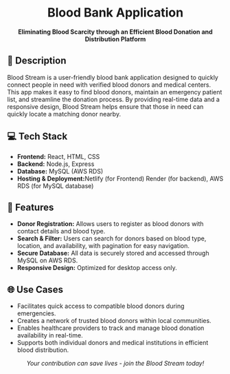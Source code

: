 <h1 align="center">Blood Bank Application</h1>

<p align="center">
  <strong>Eliminating Blood Scarcity through an Efficient Blood Donation and Distribution Platform</strong>
</p>

## <h2>📜 Description</h2>

<p>
Blood Stream is a user-friendly blood bank application designed to quickly connect people in need with verified blood donors and medical centers. This app makes it easy to find blood donors, maintain an emergency patient list, and streamline the donation process. By providing real-time data and a responsive design, Blood Stream helps ensure that those in need can quickly locate a matching donor nearby.
</p>

## <h2>💻 Tech Stack</h2>

<ul>
  <li><b>Frontend:</b> React, HTML, CSS</li>
  <li><b>Backend:</b> Node.js, Express</li>
  <li><b>Database:</b> MySQL (AWS RDS)</li>
  <li><b>Hosting & Deployment:</b>Netlify (for Frontend) Render (for backend), AWS RDS (for MySQL database)</li>
</ul>

## <h2>🚀 Features</h2>

<ul>
  <li><b>Donor Registration:</b> Allows users to register as blood donors with contact details and blood type.</li>
  <li><b>Search & Filter:</b> Users can search for donors based on blood type, location, and availability, with pagination for easy navigation.</li>
 
  <li><b>Secure Database:</b> All data is securely stored and accessed through MySQL on AWS RDS.</li>
  <li><b>Responsive Design:</b> Optimized for desktop access only.</li>
</ul>

## <h2>🌐 Use Cases</h2>

<ul>
  <li>Facilitates quick access to compatible blood donors during emergencies.</li>
  <li>Creates a network of trusted blood donors within local communities.</li>
  <li>Enables healthcare providers to track and manage blood donation availability in real-time.</li>
  <li>Supports both individual donors and medical institutions in efficient blood distribution.</li>
</ul>

<p align="center">
  <i>Your contribution can save lives - join the Blood Stream today!</i>
</p>
